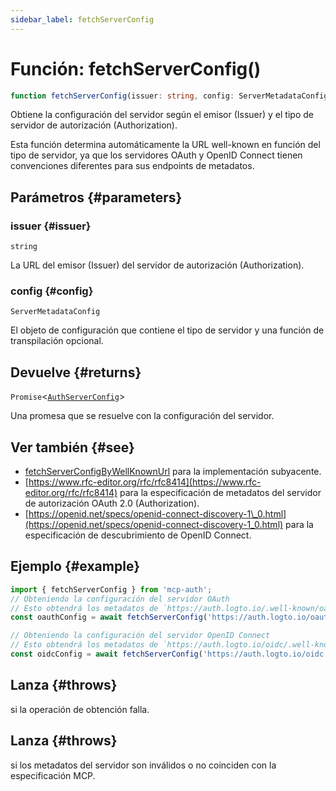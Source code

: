 ```yaml
---
sidebar_label: fetchServerConfig
---
```


# Función: fetchServerConfig()

```ts
function fetchServerConfig(issuer: string, config: ServerMetadataConfig): Promise<AuthServerConfig>;
```

Obtiene la configuración del servidor según el emisor (Issuer) y el tipo de servidor de autorización (Authorization).

Esta función determina automáticamente la URL well-known en función del tipo de servidor, ya que los servidores OAuth y OpenID Connect tienen convenciones diferentes para sus endpoints de metadatos.

## Parámetros {#parameters}

### issuer {#issuer}

`string`

La URL del emisor (Issuer) del servidor de autorización (Authorization).

### config {#config}

`ServerMetadataConfig`

El objeto de configuración que contiene el tipo de servidor y una función de transpilación opcional.

## Devuelve {#returns}

`Promise`\<[`AuthServerConfig`](/references/js/type-aliases/AuthServerConfig.md)\>

Una promesa que se resuelve con la configuración del servidor.

## Ver también {#see}

 - [fetchServerConfigByWellKnownUrl](/references/js/functions/fetchServerConfigByWellKnownUrl.md) para la implementación subyacente.
 - [https://www.rfc-editor.org/rfc/rfc8414](https://www.rfc-editor.org/rfc/rfc8414) para la especificación de metadatos del servidor de autorización OAuth 2.0 (Authorization).
 - [https://openid.net/specs/openid-connect-discovery-1\_0.html](https://openid.net/specs/openid-connect-discovery-1_0.html) para la especificación de descubrimiento de OpenID Connect.

## Ejemplo {#example}

```ts
import { fetchServerConfig } from 'mcp-auth';
// Obteniendo la configuración del servidor OAuth
// Esto obtendrá los metadatos de `https://auth.logto.io/.well-known/oauth-authorization-server/oauth`
const oauthConfig = await fetchServerConfig('https://auth.logto.io/oauth', { type: 'oauth' });

// Obteniendo la configuración del servidor OpenID Connect
// Esto obtendrá los metadatos de `https://auth.logto.io/oidc/.well-known/openid-configuration`
const oidcConfig = await fetchServerConfig('https://auth.logto.io/oidc', { type: 'oidc' });
```

## Lanza {#throws}

si la operación de obtención falla.

## Lanza {#throws}

si los metadatos del servidor son inválidos o no coinciden con la especificación MCP.